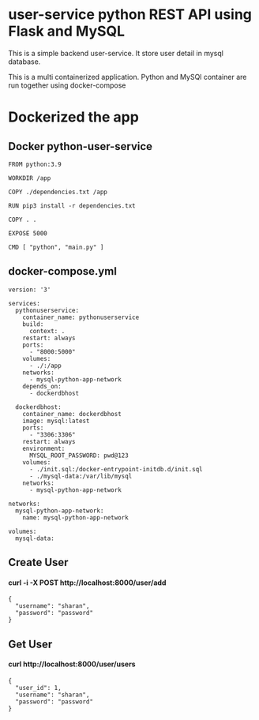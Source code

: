 # user-service python REST API  using Flask and MySQL

This is a simple backend user-service. It store user detail in mysql database.

This is a multi containerized application. Python and MySQl container are run together using docker-compose

# Dockerized the app

## Docker python-user-service

```
FROM python:3.9

WORKDIR /app

COPY ./dependencies.txt /app

RUN pip3 install -r dependencies.txt

COPY . .

EXPOSE 5000

CMD [ "python", "main.py" ]
```

## docker-compose.yml
```
version: '3'

services:
  pythonuserservice:
    container_name: pythonuserservice
    build: 
      context: .
    restart: always
    ports:
      - "8000:5000"
    volumes:
      - ./:/app
    networks:
      - mysql-python-app-network
    depends_on:
      - dockerdbhost

  dockerdbhost:
    container_name: dockerdbhost
    image: mysql:latest
    ports:
      - "3306:3306"
    restart: always
    environment:
      MYSQL_ROOT_PASSWORD: pwd@123
    volumes:
      - ./init.sql:/docker-entrypoint-initdb.d/init.sql
      - ./mysql-data:/var/lib/mysql 
    networks:
      - mysql-python-app-network

networks:
  mysql-python-app-network:
    name: mysql-python-app-network

volumes:
  mysql-data:

```


## Create User

#### curl -i -X POST http://localhost:8000/user/add
```
{
  "username": "sharan",
  "password": "password"
}
```

## Get User

#### curl http://localhost:8000/user/users
```
{
  "user_id": 1,
  "username": "sharan",
  "password": "password"
}
```